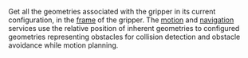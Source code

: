 Get all the geometries associated with the gripper in its current configuration, in the [frame](/services/frame-system/) of the gripper.
The [motion](/services/motion/) and [navigation](/services/navigation/) services use the relative position of inherent geometries to configured geometries representing obstacles for collision detection and obstacle avoidance while motion planning.
